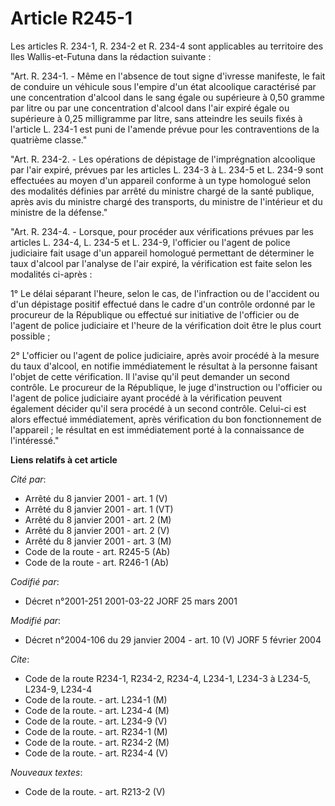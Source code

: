 # Article R245-1

Les articles R. 234-1, R. 234-2 et R. 234-4 sont applicables au territoire des Iles Wallis-et-Futuna dans la rédaction
suivante :

"Art. R. 234-1. - Même en l'absence de tout signe d'ivresse manifeste, le fait de conduire un véhicule sous l'empire d'un
état alcoolique caractérisé par une concentration d'alcool dans le sang égale ou supérieure à 0,50 gramme par litre ou par
une concentration d'alcool dans l'air expiré égale ou supérieure à 0,25 milligramme par litre, sans atteindre les seuils
fixés à l'article L. 234-1 est puni de l'amende prévue pour les contraventions de la quatrième classe."

"Art. R. 234-2. - Les opérations de dépistage de l'imprégnation alcoolique par l'air expiré, prévues par les articles L.
234-3 à L. 234-5 et L. 234-9 sont effectuées au moyen d'un appareil conforme à un type homologué selon des modalités définies
par arrêté du ministre chargé de la santé publique, après avis du ministre chargé des transports, du ministre de l'intérieur
et du ministre de la défense."

"Art. R. 234-4. - Lorsque, pour procéder aux vérifications prévues par les articles L. 234-4, L. 234-5 et L. 234-9,
l'officier ou l'agent de police judiciaire fait usage d'un appareil homologué permettant de déterminer le taux d'alcool par
l'analyse de l'air expiré, la vérification est faite selon les modalités ci-après :

1° Le délai séparant l'heure, selon le cas, de l'infraction ou de l'accident ou d'un dépistage positif effectué dans le cadre
d'un contrôle ordonné par le procureur de la République ou effectué sur initiative de l'officier ou de l'agent de police
judiciaire et l'heure de la vérification doit être le plus court possible ;

2° L'officier ou l'agent de police judiciaire, après avoir procédé à la mesure du taux d'alcool, en notifie immédiatement le
résultat à la personne faisant l'objet de cette vérification. Il l'avise qu'il peut demander un second contrôle. Le procureur
de la République, le juge d'instruction ou l'officier ou l'agent de police judiciaire ayant procédé à la vérification peuvent
également décider qu'il sera procédé à un second contrôle. Celui-ci est alors effectué immédiatement, après vérification du
bon fonctionnement de l'appareil ; le résultat en est immédiatement porté à la connaissance de l'intéressé."

**Liens relatifs à cet article**

_Cité par_:

  - Arrêté du 8 janvier 2001 - art. 1 (V)
  - Arrêté du 8 janvier 2001 - art. 1 (VT)
  - Arrêté du 8 janvier 2001 - art. 2 (M)
  - Arrêté du 8 janvier 2001 - art. 2 (V)
  - Arrêté du 8 janvier 2001 - art. 3 (M)
  - Code de la route - art. R245-5 (Ab)
  - Code de la route - art. R246-1 (Ab)

_Codifié par_:

  - Décret n°2001-251 2001-03-22 JORF 25 mars 2001

_Modifié par_:

  - Décret n°2004-106 du 29 janvier 2004 - art. 10 (V) JORF 5 février 2004

_Cite_:

  - Code de la route R234-1, R234-2, R234-4, L234-1, L234-3 à L234-5, L234-9, L234-4
  - Code de la route. - art. L234-1 (M)
  - Code de la route. - art. L234-4 (M)
  - Code de la route. - art. L234-9 (V)
  - Code de la route. - art. R234-1 (M)
  - Code de la route. - art. R234-2 (M)
  - Code de la route. - art. R234-4 (V)

_Nouveaux textes_:

  - Code de la route. - art. R213-2 (V)
